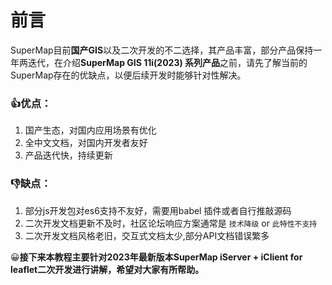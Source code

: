 # 前言
SuperMap目前**国产GIS**以及二次开发的不二选择，其产品丰富，部分产品保持一年两迭代，在介绍**SuperMap GIS 11i(2023) 系列产品**之前，请先了解当前的SuperMap存在的优缺点，以便后续开发时能够针对性解决。  
### :+1:优点：
1. 国产生态，对国内应用场景有优化
2. 全中文文档，对国内开发者友好
3. 产品迭代快，持续更新
### :-1:缺点：
1. 部分js开发包对es6支持不友好，需要用babel 插件或者自行推敲源码
2. 二次开发文档更新不及时，社区论坛响应方案通常是 `技术降级` or `此特性不支持`
3. 二次开发文档风格老旧，交互式文档太少,部分API文档错误繁多
  
  
:grinning:**接下来本教程主要针对2023年最新版本SuperMap iServer + iClient for leaflet二次开发进行讲解，希望对大家有所帮助。**


